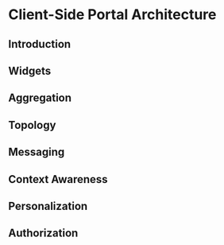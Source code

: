 Client-Side Portal Architecture
===============================

Introduction
------------

Widgets
-------

Aggregation
-----------

Topology
--------

Messaging
---------

Context Awareness
-----------------

Personalization
---------------

Authorization
-------------

